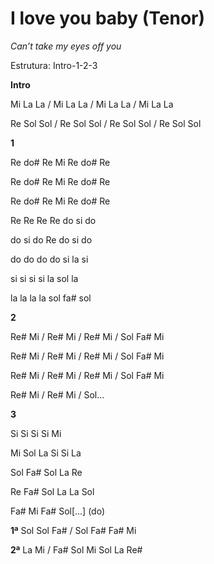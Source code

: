 # **I love you baby (Tenor)**

*Can’t take my eyes off you*

Estrutura: Intro-1-2-3

**Intro**

Mi La La / Mi La La / Mi La La / Mi La La

Re Sol Sol / Re Sol Sol / Re Sol Sol / Re Sol Sol

**1**

Re do# Re Mi Re do# Re

Re do# Re Mi Re do# Re

Re do# Re Mi Re do# Re

Re Re Re Re do si do

do si do Re do si do

do do do do si la si

si si si si la sol la

la la la la sol fa# sol

**2**

Re# Mi / Re# Mi / Re# Mi / Sol Fa# Mi

Re# Mi / Re# Mi / Re# Mi / Sol Fa# Mi

Re# Mi / Re# Mi / Re# Mi / Sol Fa# Mi

Re# Mi / Re# Mi / Sol...

**3**

Si Si Si Si Mi

Mi Sol La Si Si La

Sol Fa# Sol La Re

Re Fa# Sol La La Sol

Fa# Mi Fa# Sol\[...\] (do)

**1ª** Sol Sol Fa# / Sol Fa# Fa# Mi

**2ª** La Mi / Fa# Sol Mi Sol La Re#